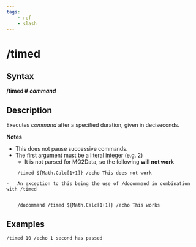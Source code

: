 ```yaml
---
tags:
    - ref
    - slash
---
```

# /timed

## Syntax

**/timed \#** _**command**_

## Description

Executes _command_ after a specified duration, given in deciseconds.

**Notes**

* This does not pause successive commands.
* The first argument must be a literal integer (e.g. 2)
  * It is not parsed for MQ2Data, so the following **will not work**

```text
    /timed ${Math.Calc[1+1]} /echo This does not work

-   An exception to this being the use of /docommand in combination with /timed


    /docommand /timed ${Math.Calc[1+1]} /echo This works
```

## Examples

```text
/timed 10 /echo 1 second has passed
```

